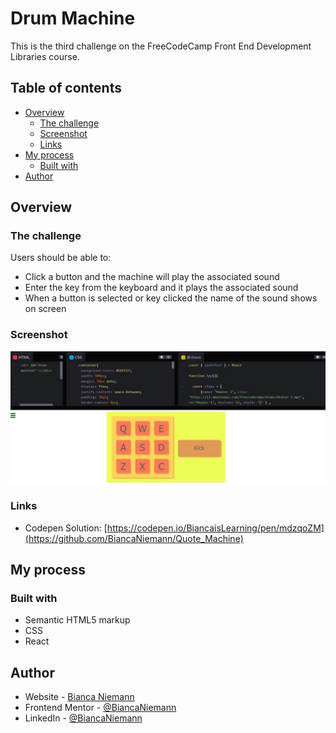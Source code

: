 # Drum Machine
 
This is the third challenge on the FreeCodeCamp Front End Development Libraries course.

## Table of contents

- [Overview](#overview)
  - [The challenge](#the-challenge)
  - [Screenshot](#screenshot)
  - [Links](#links)
- [My process](#my-process)
  - [Built with](#built-with)
- [Author](#author)

## Overview

### The challenge

Users should be able to:

- Click a button and the machine will play the associated sound
- Enter the key from the keyboard and it plays the associated sound
- When a button is selected or key clicked the name of the sound shows on screen

### Screenshot

![](./Drum-Machine-img.JPG)

### Links

- Codepen Solution: [https://codepen.io/BiancaisLearning/pen/mdzqoZM](https://github.com/BiancaNiemann/Quote_Machine)

## My process

### Built with

- Semantic HTML5 markup
- CSS
- React

## Author

- Website - [Bianca Niemann](https://portfolio-seven-sepia-13.vercel.app/)
- Frontend Mentor - [@BiancaNiemann](https://www.frontendmentor.io/profile/BiancaNiemann)
- LinkedIn - [@BiancaNiemann](https://www.linkedin.com/in/bianca-niemann-8671b1246/)
